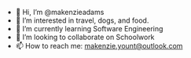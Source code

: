- 👋 Hi, I’m @makenzieadams
- 👀 I’m interested in travel, dogs, and food.
- 🌱 I’m currently learning Software Engineering 
- 💞️ I’m looking to collaborate on Schoolwork
- 📫 How to reach me: makenzie.yount@outlook.com

<!---
makenzieadams/makenzieadams is a ✨ special ✨ repository because its `README.md` (this file) appears on your GitHub profile.
You can click the Preview link to take a look at your changes.
--->
